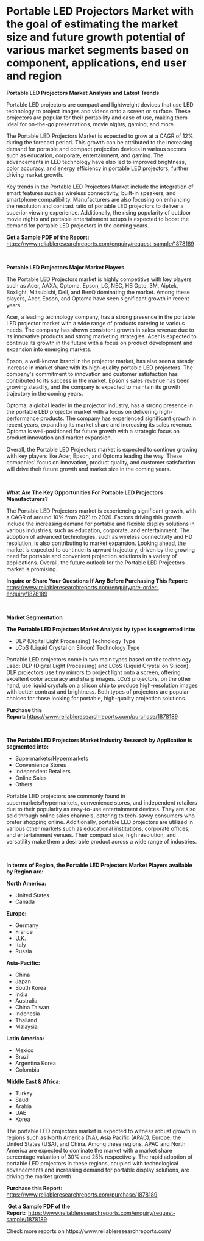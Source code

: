 <p><h1>Portable LED Projectors Market with the goal of estimating the market size and future growth potential of various market segments based on component, applications, end user and region</h1></p><p><strong>Portable LED Projectors Market Analysis and Latest Trends</strong></p>
<p><p>Portable LED projectors are compact and lightweight devices that use LED technology to project images and videos onto a screen or surface. These projectors are popular for their portability and ease of use, making them ideal for on-the-go presentations, movie nights, gaming, and more.</p><p>The Portable LED Projectors Market is expected to grow at a CAGR of 12% during the forecast period. This growth can be attributed to the increasing demand for portable and compact projection devices in various sectors such as education, corporate, entertainment, and gaming. The advancements in LED technology have also led to improved brightness, color accuracy, and energy efficiency in portable LED projectors, further driving market growth.</p><p>Key trends in the Portable LED Projectors Market include the integration of smart features such as wireless connectivity, built-in speakers, and smartphone compatibility. Manufacturers are also focusing on enhancing the resolution and contrast ratio of portable LED projectors to deliver a superior viewing experience. Additionally, the rising popularity of outdoor movie nights and portable entertainment setups is expected to boost the demand for portable LED projectors in the coming years.</p></p>
<p><strong>Get a Sample PDF of the Report:&nbsp;</strong> <a href="https://www.reliableresearchreports.com/enquiry/request-sample/1878189">https://www.reliableresearchreports.com/enquiry/request-sample/1878189</a></p>
<p>&nbsp;</p>
<p><strong>Portable LED Projectors Major Market Players</strong></p>
<p><p>The Portable LED Projectors market is highly competitive with key players such as Acer, AAXA, Optoma, Epson, LG, NEC, HB Opto, 3M, Aiptek, Boxlight, Mitsubishi, Dell, and BenQ dominating the market. Among these players, Acer, Epson, and Optoma have seen significant growth in recent years.</p><p>Acer, a leading technology company, has a strong presence in the portable LED projector market with a wide range of products catering to various needs. The company has shown consistent growth in sales revenue due to its innovative products and strong marketing strategies. Acer is expected to continue its growth in the future with a focus on product development and expansion into emerging markets.</p><p>Epson, a well-known brand in the projector market, has also seen a steady increase in market share with its high-quality portable LED projectors. The company's commitment to innovation and customer satisfaction has contributed to its success in the market. Epson's sales revenue has been growing steadily, and the company is expected to maintain its growth trajectory in the coming years.</p><p>Optoma, a global leader in the projector industry, has a strong presence in the portable LED projector market with a focus on delivering high-performance products. The company has experienced significant growth in recent years, expanding its market share and increasing its sales revenue. Optoma is well-positioned for future growth with a strategic focus on product innovation and market expansion.</p><p>Overall, the Portable LED Projectors market is expected to continue growing with key players like Acer, Epson, and Optoma leading the way. These companies' focus on innovation, product quality, and customer satisfaction will drive their future growth and market size in the coming years.</p></p>
<p>&nbsp;</p>
<p><strong>What Are The Key Opportunities For Portable LED Projectors Manufacturers?</strong></p>
<p><p>The Portable LED Projectors market is experiencing significant growth, with a CAGR of around 10% from 2021 to 2026. Factors driving this growth include the increasing demand for portable and flexible display solutions in various industries, such as education, corporate, and entertainment. The adoption of advanced technologies, such as wireless connectivity and HD resolution, is also contributing to market expansion. Looking ahead, the market is expected to continue its upward trajectory, driven by the growing need for portable and convenient projection solutions in a variety of applications. Overall, the future outlook for the Portable LED Projectors market is promising.</p></p>
<p><strong>Inquire or Share Your Questions If Any Before Purchasing This Report:</strong> <a href="https://www.reliableresearchreports.com/enquiry/pre-order-enquiry/1878189">https://www.reliableresearchreports.com/enquiry/pre-order-enquiry/1878189</a></p>
<p>&nbsp;</p>
<p><strong>Market Segmentation</strong></p>
<p><strong>The Portable LED Projectors Market Analysis by types is segmented into:</strong></p>
<p><ul><li>DLP (Digital Light Processing) Technology Type</li><li>LCoS (Liquid Crystal on Silicon) Technology Type</li></ul></p>
<p><p>Portable LED projectors come in two main types based on the technology used: DLP (Digital Light Processing) and LCoS (Liquid Crystal on Silicon). DLP projectors use tiny mirrors to project light onto a screen, offering excellent color accuracy and sharp images. LCoS projectors, on the other hand, use liquid crystals on a silicon chip to produce high-resolution images with better contrast and brightness. Both types of projectors are popular choices for those looking for portable, high-quality projection solutions.</p></p>
<p><strong>Purchase this Report:&nbsp;</strong><a href="https://www.reliableresearchreports.com/purchase/1878189">https://www.reliableresearchreports.com/purchase/1878189</a></p>
<p>&nbsp;</p>
<p><strong>The Portable LED Projectors Market Industry Research by Application is segmented into:</strong></p>
<p><ul><li>Supermarkets/Hypermarkets</li><li>Convenience Stores</li><li>Independent Retailers</li><li>Online Sales</li><li>Others</li></ul></p>
<p><p>Portable LED projectors are commonly found in supermarkets/hypermarkets, convenience stores, and independent retailers due to their popularity as easy-to-use entertainment devices. They are also sold through online sales channels, catering to tech-savvy consumers who prefer shopping online. Additionally, portable LED projectors are utilized in various other markets such as educational institutions, corporate offices, and entertainment venues. Their compact size, high resolution, and versatility make them a desirable product across a wide range of industries.</p></p>
<p>&nbsp;</p>
<p><strong>In terms of Region, the Portable LED Projectors Market Players available by Region are:</strong></p>
<p>
    <p> <strong> North America: </strong>
        <ul>
            <li>United States</li>
            <li>Canada</li>
        </ul>
        </p> 
    <p> <strong> Europe: </strong>
        <ul>
            <li>Germany</li>
            <li>France</li>
            <li>U.K.</li>
            <li>Italy</li>
            <li>Russia</li>
        </ul>
        </p> 
    <p> <strong> Asia-Pacific: </strong>
        <ul>
            <li>China</li>
            <li>Japan</li>
            <li>South Korea</li>
            <li>India</li>
            <li>Australia</li>
            <li>China Taiwan</li>
            <li>Indonesia</li>
            <li>Thailand</li>
            <li>Malaysia</li>
        </ul>
        </p> 
    <p> <strong> Latin America: </strong>
        <ul>
            <li>Mexico</li>
            <li>Brazil</li>
            <li>Argentina Korea</li>
            <li>Colombia</li>
        </ul>
        </p> 
    <p> <strong> Middle East & Africa: </strong>
        <ul>
            <li>Turkey</li>
            <li>Saudi</li>
            <li>Arabia</li>
            <li>UAE</li>
            <li>Korea</li>
        </ul>
    </p>
    </p>
<p><p>The portable LED projectors market is expected to witness robust growth in regions such as North America (NA), Asia Pacific (APAC), Europe, the United States (USA), and China. Among these regions, APAC and North America are expected to dominate the market with a market share percentage valuation of 30% and 25% respectively. The rapid adoption of portable LED projectors in these regions, coupled with technological advancements and increasing demand for portable display solutions, are driving the market growth.</p></p>
<p><strong>Purchase this Report: </strong><a href="https://www.reliableresearchreports.com/purchase/1878189">https://www.reliableresearchreports.com/purchase/1878189</a></p>
<p>&nbsp;<strong>Get a Sample PDF of the Report:&nbsp;&nbsp;</strong><a href="https://www.reliableresearchreports.com/enquiry/request-sample/1878189">https://www.reliableresearchreports.com/enquiry/request-sample/1878189</a></p>
<p><strong></strong></p>
<p>Check more reports on https://www.reliableresearchreports.com/</p>